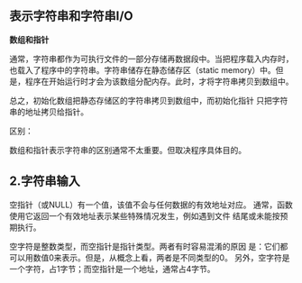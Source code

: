 ## 表示字符串和字符串I/O

**数组和指针**

通常，字符串都作为可执行文件的一部分存储再数据段中。当把程序载入内存时，也载入了程序中的字符串。字符串储存在静态储存区（static memory）中。但是，程序在开始运行时才会为该数组分配内存。此时，才将字符串拷贝到数组中。

总之，初始化数组把静态存储区的字符串拷贝到数组中，而初始化指针
只把字符串的地址拷贝给指针。

区别：

数组和指针表示字符串的区别通常不太重要。但取决程序具体目的。

## 2.字符串输入
空指针（或NULL）有一个值，该值不会与任何数据的有效地址对应。
通常，函数使用它返回一个有效地址表示某些特殊情况发生，例如遇到文件
结尾或未能按预期执行。

空字符是整数类型，而空指针是指针类型。两者有时容易混淆的原因
是：它们都可以用数值0来表示。但是，从概念上看，两者是不同类型的0。
另外，空字符是一个字符，占1字节；而空指针是一个地址，通常占4字节。

